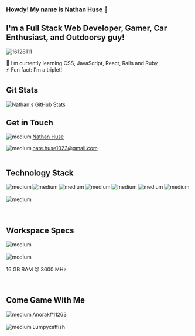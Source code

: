 ### Howdy! My name is Nathan Huse 👋

## I'm a Full Stack Web Developer, Gamer, Car Enthusiast, and Outdoorsy guy!

![16128111](https://user-images.githubusercontent.com/16128111/136853986-c0c5c73e-ffb0-4df4-811e-bba5f0ebd5bb.jpg)

🌱 I’m currently learning CSS, JavaScript, React, Rails and Ruby <br>
⚡ Fun fact: I'm a triplet! <br>

## Git Stats
<img align="center" alt="Nathan's GitHub Stats" src="https://github-readme-stats-1-lilac.vercel.app//api?username=Nhuse&show_icons=true&hide_border=true" />
<br>

## Get in Touch
<img align="left" alt="medium" src="https://img.shields.io/badge/LinkedIn-0077B5?style=for-the-badge&logo=linkedin&logoColor=white" /> [Nathan Huse](https://www.linkedin.com/in/nathan-huse-64a52016b/)

<img align="left" alt="medium" src="https://img.shields.io/badge/Gmail-D14836?style=for-the-badge&logo=gmail&logoColor=white" />       <nate.huse1023@gmail.com> <br><br>

## Technology Stack
<img align="left" alt="medium" src="https://img.shields.io/badge/HTML5-E34F26?style=for-the-badge&logo=html5&logoColor=white" /> <img align="left" alt="medium" src="https://img.shields.io/badge/CSS3-1572B6?style=for-the-badge&logo=css3&logoColor=white" /> <img align="left" alt="medium" src="https://img.shields.io/badge/JavaScript-323330?style=for-the-badge&logo=javascript&logoColor=F7DF1E" /> <img align="left" alt="medium" src="https://img.shields.io/badge/Ruby-CC342D?style=for-the-badge&logo=ruby&logoColor=white" /> <img align="left" alt="medium" src="https://img.shields.io/badge/PostgreSQL-316192?style=for-the-badge&logo=postgresql&logoColor=white" /> <img align="left" alt="medium" src="https://img.shields.io/badge/SQLite-07405E?style=for-the-badge&logo=sqlite&logoColor=white" />  <img align="left" alt="medium" src="https://img.shields.io/badge/React-20232A?style=for-the-badge&logo=react&logoColor=61DAFB" /> <br><br> <img align="left" alt="medium" src="https://img.shields.io/badge/Ruby_on_Rails-CC0000?style=for-the-badge&logo=ruby-on-rails&logoColor=white" /> <br><br><br>

## Workspace Specs
<img align="left" alt="medium" src="https://img.shields.io/badge/AMD-Ryzen_5_5600X-ED1C24?style=for-the-badge&logo=amd&logoColor=white" /> <br><br>
<img align="left" alt="medium" src="https://img.shields.io/badge/NVIDIA-EVGA_FTW3_Ultra_Gaming_RTX_3080-76B900?style=for-the-badge&logo=nvidia&logoColor=white" /> <br><br>
16 GB RAM @ 3600 MHz <br><br><br>

## Come Game With Me
<img align="left" alt="medium" src="https://img.shields.io/badge/Battle.net-148EFF?style=for-the-badge&logo=Battle.net&logoColor=white" /> Anorak#11263 <br><br>
<img align="left" alt="medium" src="https://img.shields.io/badge/Steam-000000?style=for-the-badge&logo=steam&logoColor=white" /> Lumpycatfish <br><br>
